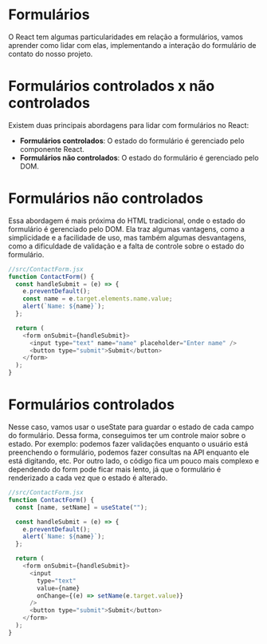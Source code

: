 # Formulários

O React tem algumas particularidades em relação a formulários, vamos aprender como lidar com elas, implementando a interação do formulário de contato do nosso projeto.

# Formulários controlados x não controlados

Existem duas principais abordagens para lidar com formulários no React:

- **Formulários controlados**: O estado do formulário é gerenciado pelo componente React.
- **Formulários não controlados**: O estado do formulário é gerenciado pelo DOM.

# Formulários não controlados

Essa abordagem é mais próxima do HTML tradicional, onde o estado do formulário é gerenciado pelo DOM. Ela traz algumas vantagens, como a simplicidade e a facilidade de uso, mas também algumas desvantagens, como a dificuldade de validação e a falta de controle sobre o estado do formulário.

```javascript
//src/ContactForm.jsx
function ContactForm() {
  const handleSubmit = (e) => {
    e.preventDefault();
    const name = e.target.elements.name.value;
    alert(`Name: ${name}`);
  };

  return (
    <form onSubmit={handleSubmit}>
      <input type="text" name="name" placeholder="Enter name" />
      <button type="submit">Submit</button>
    </form>
  );
}
```

# Formulários controlados

Nesse caso, vamos usar o useState para guardar o estado de cada campo do formulário. Dessa forma, conseguimos ter um controle maior sobre o estado. Por exemplo: podemos fazer validações enquanto o usuário está preenchendo o formulário, podemos fazer consultas na API enquanto ele está digitando, etc. Por outro lado, o código fica um pouco mais complexo e dependendo do form pode ficar mais lento, já que o formulário é renderizado a cada vez que o estado é alterado.

```javascript
//src/ContactForm.jsx
function ContactForm() {
  const [name, setName] = useState("");

  const handleSubmit = (e) => {
    e.preventDefault();
    alert(`Name: ${name}`);
  };

  return (
    <form onSubmit={handleSubmit}>
      <input
        type="text"
        value={name}
        onChange={(e) => setName(e.target.value)}
      />
      <button type="submit">Submit</button>
    </form>
  );
}
```
